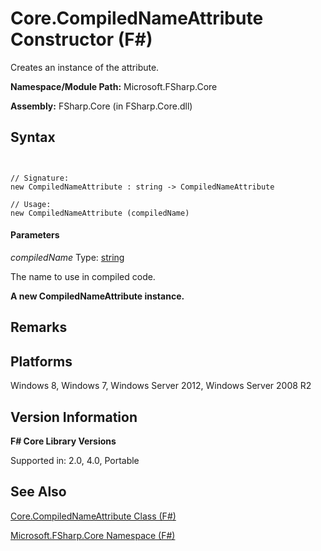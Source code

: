 # Core.CompiledNameAttribute Constructor (F#)

Creates an instance of the attribute.

**Namespace/Module Path:** Microsoft.FSharp.Core

**Assembly:** FSharp.Core (in FSharp.Core.dll)


## Syntax


```


// Signature:
new CompiledNameAttribute : string -> CompiledNameAttribute

// Usage:
new CompiledNameAttribute (compiledName)

```



#### Parameters
*compiledName*
Type: [string](http://msdn.microsoft.com/en-us/library/12b97856-ec80-4f70-a018-afb0753f755a)


The name to use in compiled code.



**A new CompiledNameAttribute instance.**
## Remarks

## Platforms
Windows 8, Windows 7, Windows Server 2012, Windows Server 2008 R2


## Version Information
**F# Core Library Versions**

Supported in: 2.0, 4.0, Portable




## See Also
[Core.CompiledNameAttribute Class &#40;F&#35;&#41;](Core.CompiledNameAttribute-Class-%28FSharp%29.md)

[Microsoft.FSharp.Core Namespace &#40;F&#35;&#41;](Microsoft.FSharp.Core-Namespace-%28FSharp%29.md)

